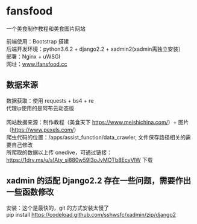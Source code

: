 # fansfood
一个美食制作教程和美食图片网站

前端使用：Bootstrap 搭建<br>
后端开发环境：python3.6.2 + django2.2 + xadmin2(xadmin需独立安装）<br>
部署：Nginx + uWSGI<br>
网址：www.ifansfood.cc<br>

## 数据来源
数据获取：使用 requests + bs4 + re<br>
代理ip使用的是阿布云动态版<br><br>
网站数据来源：制作教程（美食天下 <https://www.meishichina.com/>）+ 图片（<https://www.pexels.com/>）<br>
爬虫代码的位置：/apps/assist_function/data_crawler, 文件保存路径相关的需要自己修改<br>
所爬取的数据以上传 onedive，可通过链接：https://1drv.ms/u/s!Aty_si880w59l3oJvMOTb8EcyVlW 下载<br>

## xadmin 的适配 Django2.2 存在一些问题，需要作出一些函数修改
安装：这个是最快的，git 的方式安装太慢了<br>
    pip install https://codeload.github.com/sshwsfc/xadmin/zip/django2

